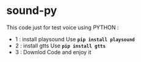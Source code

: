 # sound-py
This code just for test voice using PYTHON :
- 1 : install playsound
Use **`pip install playsound`**
- 2 : install gtts
Use **`pip install gtts`**
- 3 : Downlod Code and enjoy it 
